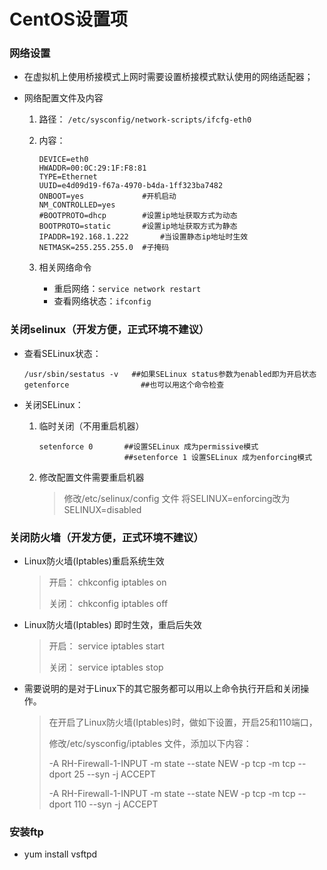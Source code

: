 # CentOS设置项

### 网络设置

- 在虚拟机上使用桥接模式上网时需要设置桥接模式默认使用的网络适配器；

- 网络配置文件及内容

  1. 路径： `/etc/sysconfig/network-scripts/ifcfg-eth0`

  2. 内容：

     ```shell
     DEVICE=eth0
     HWADDR=00:0C:29:1F:F8:81
     TYPE=Ethernet
     UUID=e4d09d19-f67a-4970-b4da-1ff323ba7482
     ONBOOT=yes				#开机启动
     NM_CONTROLLED=yes
     #BOOTPROTO=dhcp		#设置ip地址获取方式为动态
     BOOTPROTO=static		#设置ip地址获取方式为静态
     IPADDR=192.168.1.222   	#当设置静态ip地址时生效
     NETMASK=255.255.255.0	#子掩码
     ```

  3. 相关网络命令

     * 重启网络：`service network restart`
     * 查看网络状态：`ifconfig`

### 关闭selinux（开发方便，正式环境不建议）

- 查看SELinux状态：

  ```shell
  /usr/sbin/sestatus -v   ##如果SELinux status参数为enabled即为开启状态
  getenforce 		 		##也可以用这个命令检查
  ```

- 关闭SELinux：

  1. 临时关闭（不用重启机器）

     ```shell
     setenforce 0		##设置SELinux 成为permissive模式
          				##setenforce 1 设置SELinux 成为enforcing模式
     ```

  2. 修改配置文件需要重启机器

     > 修改/etc/selinux/config 文件
     > 将SELINUX=enforcing改为SELINUX=disabled

### 关闭防火墙（开发方便，正式环境不建议）

- Linux防火墙(Iptables)重启系统生效

  >开启： chkconfig iptables on  
  >
  >关闭： chkconfig iptables off 

- Linux防火墙(Iptables) 即时生效，重启后失效

  > 开启： service iptables start  
  >
  > 关闭： service iptables stop  

- 需要说明的是对于Linux下的其它服务都可以用以上命令执行开启和关闭操作。

  > 在开启了Linux防火墙(Iptables)时，做如下设置，开启25和110端口，
  >
  > 修改/etc/sysconfig/iptables 文件，添加以下内容：
  >
  > -A RH-Firewall-1-INPUT -m state --state NEW -p tcp -m tcp --dport 25 --syn -j ACCEPT
  >
  > -A RH-Firewall-1-INPUT -m state --state NEW -p tcp -m tcp --dport 110 --syn -j  ACCEPT 

### 安装ftp

- yum install vsftpd

